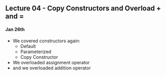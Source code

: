 ## Lecture 04 - Copy Constructors and Overload + and = 

#### Jan 26th

- We covered constructors again:
  - Default
  - Parameterized
  - Copy Constructor
- We overloaded assignment operator
- and we overloaded addition operator


